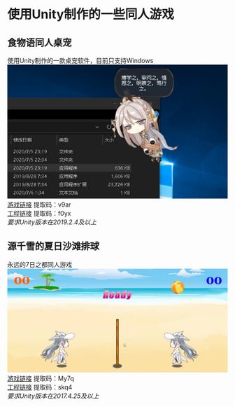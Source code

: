 # 使用Unity制作的一些同人游戏
## 食物语同人桌宠
使用Unity制作的一款桌宠软件，目前只支持Windows  
![image](https://github.com/qeebeast7/Doujin_Games/blob/main/Img/deskPet.png)  
[游戏链接](https://pan.baidu.com/s/1m8TzjN9EiEES3hmm9eS13w)  提取码：v9ar  
[工程链接](https://pan.baidu.com/s/1QjZSMRaDPjymlJB7GvcuQQ)  提取码：f0yx  
*要求Unity版本在2019.2.4及以上*

## 源千雪的夏日沙滩排球
永远的7日之都同人游戏
![image](https://github.com/qeebeast7/Doujin_Games/blob/main/Img/summerVolleyball.png)  
[游戏链接](https://pan.baidu.com/s/18i_abUs1_kLuGrroov4w7A)  提取码：My7q  
[工程链接](https://pan.baidu.com/s/14yn-aSOcgwq2WkS2-bEpdw)  提取码：skq4  
*要求Unity版本在2017.4.25及以上*
